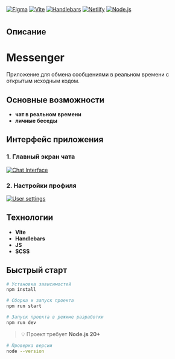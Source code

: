 [![Figma](https://img.shields.io/badge/Figma-F24E1E?style=for-the-badge&logo=figma&logoColor=white)](https://www.figma.com/design/Z10fKciV4DCTEvOrcZLhB0/ElenaI?node-id=142-2)
[![Vite](https://img.shields.io/badge/Vite-646CFF?style=for-the-badge&logo=vite&logoColor=white)](https://vitejs.dev/)
[![Handlebars](https://img.shields.io/badge/Handlebars.js-f0772b?style=for-the-badge&logo=handlebars.js&logoColor=black)](https://handlebarsjs.com/)
[![Netlify](https://img.shields.io/badge/Netlify-00C7B7?style=for-the-badge&logo=netlify&logoColor=white)](https://statuesque-puppy-8f0c54.netlify.app)
[![Node.js](https://img.shields.io/badge/Node.js-20.0.0+-339933?style=for-the-badge&logo=node.js&logoColor=white)](https://nodejs.org/)

#

## Описание

# Messenger

Приложение для обмена сообщениями в реальном времени с открытым исходным кодом.

## Основные возможности

- **чат в реальном времени**
- **личные беседы**

## Интерфейс приложения

### 1. Главный экран чата

[![Chat Interface](https://www.figma.com/embed?embed_host=share&url=https://www.figma.com/design/Z10fKciV4DCTEvOrcZLhB0/ElenaI?node-id=142-60&t=kt6ze9mJ1cI0gCkX-4)](https://www.figma.com/design/Z10fKciV4DCTEvOrcZLhB0/ElenaI?node-id=142-60)

### 2. Настройки профиля

[![User settings](https://www.figma.com/embed?embed_host=share&url=https://www.figma.com/design/Z10fKciV4DCTEvOrcZLhB0/ElenaI?node-id=144-107&t=9lvnghfhdiNjDh8J-4)](https://www.figma.com/design/Z10fKciV4DCTEvOrcZLhB0/ElenaI?node-id=144-107)

## Технологии

- **Vite**
- **Handlebars**
- **JS**
- **SCSS**

## Быстрый старт

```bash
# Установка зависимостей
npm install

# Сборка и запуск проекта
npm run start

# Запуск проекта в режиме разработки
npm run dev
```

> 💡 Проект требует **Node.js 20+**

```bash
# Проверка версии
node --version
```
